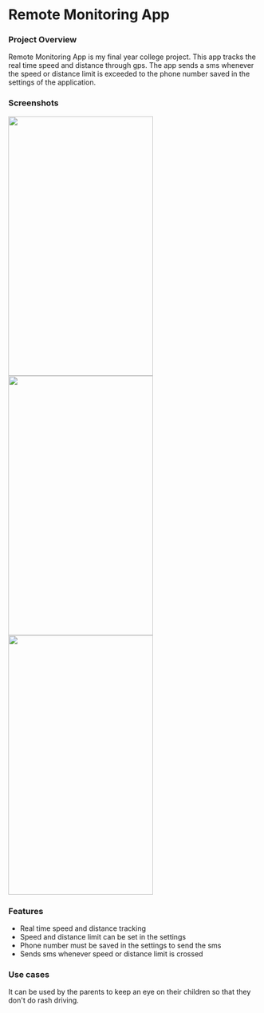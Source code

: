 Remote Monitoring App
====

### Project Overview
Remote Monitoring App is my final year college project. This app tracks the real time speed and distance through gps. The app sends a sms whenever the speed or distance limit is exceeded to the phone number saved in the settings of the application.

### Screenshots

<img src="https://cloud.githubusercontent.com/assets/20086830/24314225/92f3315c-1106-11e7-974b-ea16aef24833.png" height=520 width =290/> <img src="https://cloud.githubusercontent.com/assets/20086830/24325329/9f0786e4-11bc-11e7-8d2e-51322838708f.png" height=520 width =290/>  <img src="https://cloud.githubusercontent.com/assets/20086830/24314643/b24541e2-1108-11e7-8b45-db678bbafbb9.png" height=520 width =290/>

### Features

* Real time speed and distance tracking
* Speed and distance limit can be set in the settings
* Phone number must be saved in the settings to send the sms
* Sends sms whenever speed or distance limit is crossed

### Use cases

It can be used by the parents to keep an eye on their children so that they don't do rash driving.
